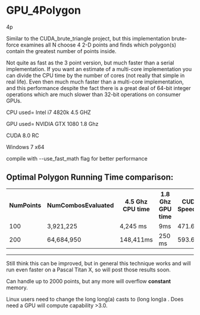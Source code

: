 GPU_4Polygon
============

4p


Similar to the CUDA_brute_triangle project, but this implementation brute-force examines all N choose 4 2-D points and finds which polygon(s) contain the greatest number of points inside.

Not quite as fast as the 3 point version, but much faster than a serial implementation. If you want an estimate of a multi-core implementation you can divide the CPU time by the number of cores (not really that simple in real life). Even then much much faster than a multi-core implementation, and this performance despite the fact there is a great deal of 64-bit integer operations which are much slower than 32-bit operations on consumer GPUs.

CPU used= Intel i7 4820k 4.5 GHZ

GPU used= NVIDIA GTX 1080 1.8 Ghz

CUDA 8.0 RC

Windows 7 x64

compile  with --use_fast_math flag for better performance



Optimal Polygon Running Time comparison:
---
<table>
<tr>
    <th>NumPoints</th><th>NumCombosEvaluated</th><th> 4.5 Ghz CPU time </th><th> 1.8 Ghz GPU time </th><th> CUDA Speedup</th>
</tr>
    <tr>
    <td> 100</td><td>3,921,225</td><td> 4,245 ms </td><td> 9ms </td><td> 471.6x</td>
  </tr
  <tr>
    <td> 200</td><td>64,684,950</td><td> 148,411ms </td><td> 250 ms </td><td> 593.6x </td>
</tr>
<tr>
    
</tr>

</table>

___



Still think this can be improved, but in general this technique works and will run even faster on a Pascal Titan X, so will post those results soon.

Can handle up to 2000 points, but any more will overflow __constant__ memory. 

Linux users need to change the long long(a) casts to (long long)a . Does need a GPU will compute capability >3.0.

<script>
  (function(i,s,o,g,r,a,m){i['GoogleAnalyticsObject']=r;i[r]=i[r]||function(){
  (i[r].q=i[r].q||[]).push(arguments)},i[r].l=1*new Date();a=s.createElement(o),
  m=s.getElementsByTagName(o)[0];a.async=1;a.src=g;m.parentNode.insertBefore(a,m)
  })(window,document,'script','//www.google-analytics.com/analytics.js','ga');

  ga('create', 'UA-60172288-1', 'auto');
  ga('send', 'pageview');

</script>
